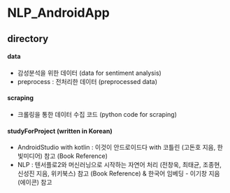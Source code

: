# NLP_AndroidApp

## directory
#### data
- 감성분석을 위한 데이터 (data for sentiment analysis) 
- preprocess : 전처리한 데이터 (preprocessed data)

#### scraping
- 크롤링을 통한 데이터 수집 코드 (python code for scraping)

#### studyForProject (written in Korean)
- AndroidStudio with kotlin : 이것이 안드로이드다 with 코틀린 (고돈호 지음, 한빛미디어) 참고 (Book Reference)
- NLP : 텐서플로2와 머신러닝으로 시작하는 자연어 처리 (전창욱, 최태균, 조종현, 신성진 지음, 위키북스) 참고 (Book Reference) & 한국어 임베딩 - 이기창 지음 (에이콘) 참고
